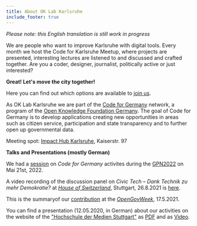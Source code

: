 ```yaml
---
title: About OK Lab Karlsruhe
include_footer: true
---
```


*Please note: this English translation is still work in progress*

We are people who want to improve Karlsruhe with digital tools.
Every month we host the Code for Karlsruhe Meetup, where projects are presented,
interesting lectures are listened to and discussed and crafted together.
Are you a coder, designer, journalist, politically active or just interested?

**Great! Let's move the city together!**

Here you can find out which options are available to [join us](/en/mitmachen).

As OK Lab Karlsruhe we are part of the [Code for Germany](https://codefor.de) network,
a program of the [Open Knowledge Foundation Germany](http://okfn.de/). The goal of Code for Germany is to develop applications creating new opportunities in areas such as citizen service, participation and state transparency and
to further open up governmental data.

Meeting spot: [Impact Hub Karlsruhe](https://karlsruhe.impacthub.net/), Kaiserstr. 97

**Talks and Presentations (mostly German)**

We had a [session](https://media.ccc.de/v/gpn20-79-code-for-germany-open-data-digitales-ehrenamt) on *Code for Germany* activites during the [GPN2022](https://entropia.de/GPN20) on Mai 21st, 2022. 


A video recording of the discussion panel on *Civic Tech – Dank Technik zu mehr Demokratie?* at [*House of Switzerland*](https://so-schweiz.de/programm/civic-tech-die-technologie-im-dienste-der-gesellschaft/), Stuttgart, 26.8.2021 is [here](https://youtu.be/iPIo2sHNTnQ?t=297).

This is the summaryof our [contribution](/data/2021/openGovWeek/govWeekSummary.pdf) at the [*OpenGovWeek*](https://www.open-government-deutschland.de/opengov-de/service/termine/opengov-werkschau-und-multi-stakeholder-sprechstunde-3-nap-1913186), 17.5.2021.

You can find a presentation (12.05.2020, in German) about our activities on the website of the 
[\"Hochschule der Medien Stuttgart\"](https://openup.iuk.hdm-stuttgart.de/programm/) as [PDF](https://openup.iuk.hdm-stuttgart.de/wp-content/uploads/2020/05/2020-05-12_OK-LabKarlsruhe.pdf) and as [Video](https://openup.iuk.hdm-stuttgart.de/wp-content/uploads/2020/05/2020-05-12_OK-LabKarlsruhe.mp4).


